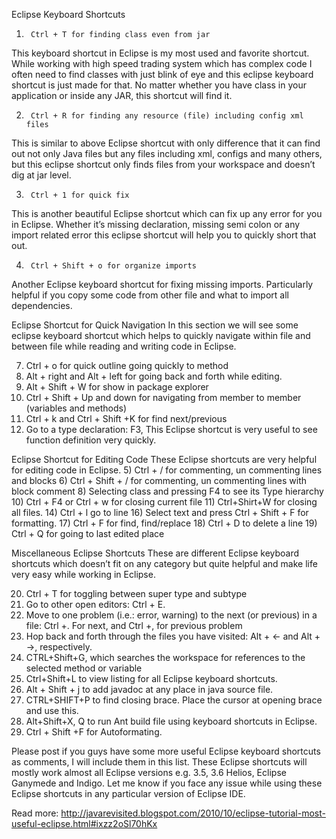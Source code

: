  Eclipse Keyboard Shortcuts

1)      Ctrl + T for finding class even from jar

This keyboard shortcut in Eclipse is my most used and favorite shortcut. While working with high speed trading system which has complex code I often need to find classes with just blink of eye and this eclipse keyboard shortcut is just made for that. No matter whether you have class in your application or inside any JAR, this shortcut will find it.

2)      Ctrl + R for finding any resource (file) including config xml files

This is similar to above Eclipse shortcut with only difference that it can find out not only Java files but any files including xml, configs and many others, but this eclipse shortcut only finds files from your workspace and doesn’t dig at jar level.

3)      Ctrl + 1 for quick fix

This is another beautiful Eclipse shortcut which can fix up any error for you in Eclipse. Whether it’s missing declaration, missing semi colon or any import related error this eclipse shortcut will help you to quickly short that out.

4)      Ctrl + Shift + o for organize imports

Another Eclipse keyboard shortcut for fixing missing imports. Particularly helpful if you copy some code from other file and what to import all dependencies.

Eclipse Shortcut for Quick Navigation
In this section we will see some eclipse keyboard shortcut which helps to quickly navigate within file and between file while reading and writing code in Eclipse.

7) Ctrl + o for quick outline going quickly to method
9) Alt + right and Alt + left for going back and forth while editing.
12) Alt + Shift + W for show in package explorer
13) Ctrl + Shift + Up and down for navigating from member to member (variables and methods)
15) Ctrl + k and Ctrl + Shift +K for find next/previous
24) Go to a type declaration: F3, This Eclipse shortcut is very useful to see function definition very quickly.

Eclipse Shortcut for Editing Code
These Eclipse shortcuts are very helpful for editing code in Eclipse.
5) Ctrl + / for commenting, un commenting lines and blocks
6) Ctrl + Shift + / for commenting, un commenting lines with block comment
8) Selecting class and pressing F4 to see its Type hierarchy
10) Ctrl + F4 or Ctrl + w for closing current file
11) Ctrl+Shirt+W for closing all files.
14) Ctrl + l go to line
16) Select text and press Ctrl + Shift + F for formatting.
17) Ctrl + F for find, find/replace
18) Ctrl + D to delete a line
19) Ctrl + Q for going to last edited place


Miscellaneous Eclipse Shortcuts
These are different Eclipse keyboard shortcuts which doesn’t fit on any category but quite helpful and make life very easy while working in Eclipse.

20) Ctrl + T for toggling between super type and subtype
21) Go to other open editors: Ctrl + E.
22) Move to one problem (i.e.: error, warning) to the next (or previous) in a file: Ctrl +. For next, and Ctrl +, for previous problem
23) Hop back and forth through the files you have visited: Alt + ← and Alt + →, respectively.
25) CTRL+Shift+G, which searches the workspace for references to the selected method or variable
26) Ctrl+Shift+L to view listing for all Eclipse keyboard shortcuts.
27) Alt + Shift + j to add javadoc at any place in java source file.
28) CTRL+SHIFT+P to find closing brace. Place the cursor at opening brace and use this.
29) Alt+Shift+X, Q to run Ant build file using keyboard shortcuts in Eclipse.
30) Ctrl + Shift +F for Autoformating.

Please post if you guys have some more useful Eclipse keyboard shortcuts as comments, I will include them in this list. These Eclipse shortcuts will mostly work almost all Eclipse versions e.g. 3.5, 3.6 Helios, Eclipse Ganymede and Indigo. Let me know if you face any issue while using these Eclipse shortcuts in any particular version of Eclipse IDE.

Read more: http://javarevisited.blogspot.com/2010/10/eclipse-tutorial-most-useful-eclipse.html#ixzz2oSl70hKx

